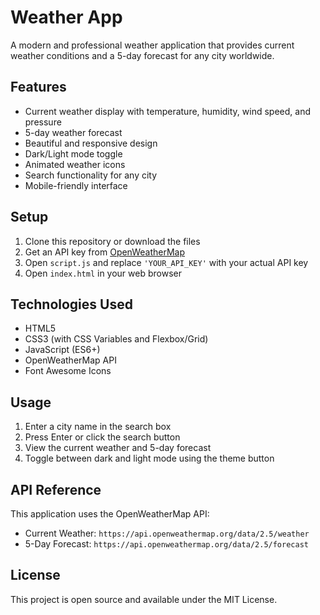 # Weather App

A modern and professional weather application that provides current weather conditions and a 5-day forecast for any city worldwide.

## Features

- Current weather display with temperature, humidity, wind speed, and pressure
- 5-day weather forecast
- Beautiful and responsive design
- Dark/Light mode toggle
- Animated weather icons
- Search functionality for any city
- Mobile-friendly interface

## Setup

1. Clone this repository or download the files
2. Get an API key from [OpenWeatherMap](https://openweathermap.org/api)
3. Open `script.js` and replace `'YOUR_API_KEY'` with your actual API key
4. Open `index.html` in your web browser

## Technologies Used

- HTML5
- CSS3 (with CSS Variables and Flexbox/Grid)
- JavaScript (ES6+)
- OpenWeatherMap API
- Font Awesome Icons

## Usage

1. Enter a city name in the search box
2. Press Enter or click the search button
3. View the current weather and 5-day forecast
4. Toggle between dark and light mode using the theme button

## API Reference

This application uses the OpenWeatherMap API:
- Current Weather: `https://api.openweathermap.org/data/2.5/weather`
- 5-Day Forecast: `https://api.openweathermap.org/data/2.5/forecast`

## License

This project is open source and available under the MIT License. 